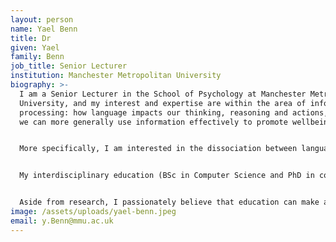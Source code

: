 ```yaml
---
layout: person
name: Yael Benn
title: Dr
given: Yael
family: Benn
job_title: Senior Lecturer
institution: Manchester Metropolitan University
biography: >-
  I am a Senior Lecturer in the School of Psychology at Manchester Metropolitan
  University, and my interest and expertise are within the area of information
  processing: how language impacts our thinking, reasoning and actions, and how
  we can more generally use information effectively to promote wellbeing. 


  More specifically, I am interested in the dissociation between language processing and other high order cognitive skills, and I have specific interest in the processing of numerical information (numerical cognition). In this domain, I am particularly focused on the rehabilitation of acquired numerical deficits (acalculia). 


  My interdisciplinary education (BSc in Computer Science and PhD in cognitive neuroscience), enables me to work with a range of data (from qualitative analysis to AI algorithms development) and methods (fMRI, behavioral, neuropsychological cases, etc.) to address the above questions. 


  Aside from research, I passionately believe that education can make a difference, and that everyone should be supported, in the way that they need, to achieve their best.
image: /assets/uploads/yael-benn.jpeg
email: y.Benn@mmu.ac.uk
---
```

